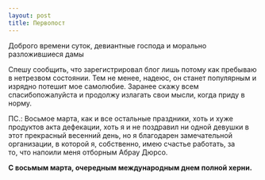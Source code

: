 ```yaml
---
layout: post
title: Первопост
---
```


Доброго времени суток, девиантные господа и морально разложившиеся дамы

Спешу сообщить, что зарегистрировал блог лишь потому как пребываю в нетрезвом состоянии. Тем не менее, надеюс, он станет популярным и изрядно потешит мое самолюбие. Заранее скажу всем спасибопожалуйста и продолжу излагать свои мысли,&nbsp;когда приду в норму.

ПС.: Восьмое марта,&nbsp;как и все остальные праздники, хоть и хуже продуктов акта дефекации, хоть я и не поздравил ни одной девушки в этот прекрасный весенний день, но я благодарен замечательной организации, в которой я, собственно,&nbsp;имею счастье работать, за то,&nbsp;что напоили меня отборным Абрау Дюрсо.

**С восьмым марта, очередным международным днем полной херни.**